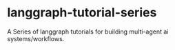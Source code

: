 # langgraph-tutorial-series
A Series of langgraph tutorials for building multi-agent ai systems/workflows.
